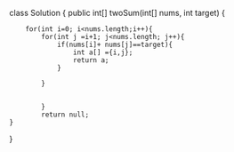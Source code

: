 class Solution {
    public int[] twoSum(int[] nums, int target) {
        
        for(int i=0; i<nums.length;i++){
            for(int j =i+1; j<nums.length; j++){
                if(nums[i]+ nums[j]==target){
                    int a[] ={i,j};
                    return a;
                }

            }

            
            }
            return null;
    }
        
}
